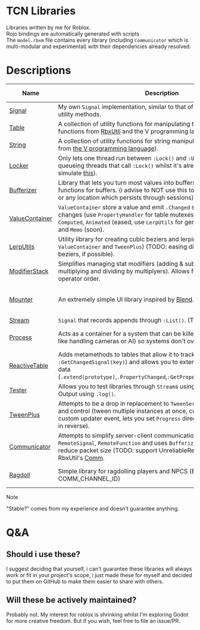 # TCN Libraries
Libraries written by me for Roblox.\
Rojo bindings are automatically generated with scripts\
The `model.rbxm` file contains every library (including `Communicator` which is multi-modular and experimental) with their dependencies already resolved.

# Descriptions
| Name                                                                                                 | Description                                                                                                                                                                                                                                                                                        | Stable?           | Dependencies                            | All Dependencies                             |
|------------------------------------------------------------------------------------------------------|----------------------------------------------------------------------------------------------------------------------------------------------------------------------------------------------------------------------------------------------------------------------------------------------------|-------------------|-----------------------------------------|----------------------------------------------|
| [Signal](https://github.com/heyimtcn/tcns-luau-libraries/blob/main/libs/Signal.luau)                 | My own `Signal` implementation, similar to that of [RbxUtil](https://sleitnick.github.io/RbxUtil/api/Signal) but with more utility methods.                                                                                                                                                        | yes               | none                                    | none                                         |
| [Table](https://github.com/heyimtcn/tcns-luau-libraries/blob/main/libs/Table.luau)                   | A collection of utility functions for manipulating tables and arrays  (with functions from [RbxUtil](https://sleitnick.github.io/RbxUtil/api/TableUtil/) and the V programming language ([array](https://modules.vlang.io/builtin.html#array), [map](https://modules.vlang.io/builtin.html#map))). | yes               | none                                    | none                                         |
| [String](https://github.com/heyimtcn/tcns-luau-libraries/blob/main/libs/String.luau)                 | A collection of utility functions for string manipulation (with functions from [the V programming language](https://modules.vlang.io/builtin.html#string)).                                                                                                                                        | yes               | Table                                   | Table                                        |
| [Locker](https://github.com/heyimtcn/tcns-luau-libraries/blob/main/libs/Locker.luau)                 | Only lets one thread run between `:Lock()` and `:Unlock()` calls by queueing threads that call `:Lock()` whilst it's already locked. (attempts to simulate [this](https://en.wikipedia.org/wiki/Lock_(computer_science))).                                                                         | yes               | none                                    | none                                         |
| [Bufferizer](https://github.com/heyimtcn/tcns-luau-libraries/blob/main/libs/Bufferizer.luau)         | Library that lets you turn most values into buffers, also includes helper functions for buffers. (i advise to NOT use this to store data in DataStores or any location which persists through sessions).                                                                                           | yes               | Table                                   | Table                                        |
| [ValueContainer](https://github.com/heyimtcn/tcns-luau-libraries/blob/main/libs/ValueContainer.luau) | `ValueContainer` store a value and emit `.Changed` signals when `.Value` changes (use `PropertyHandler` for table mutexes). comes with `Default`, `Computed`, `Animated` (eased, use `LerpUtils` for generating easing functions) and `Memo` (soon).                                               | yes               | Signal, LerpUtils                       | Signal, LerpUtils                            |
| [LerpUtils](https://github.com/heyimtcn/tcns-luau-libraries/blob/main/libs/LerpUtils.luau)           | Utility library for creating cubic beziers and lerping values (used by `ValueContainer` and `TweenPlus`) (TODO: easing directions for cubic beziers, if possible).                                                                                                                                 | yes               | none                                    | none                                         |
| [ModifierStack](https://github.com/heyimtcn/tcns-luau-libraries/blob/main/libs/ModifierStack.luau)   | Simplifies managing stat modifiers (adding & subtracting base stats then multiplying and dividing by multiplyers). Allows for custom operators and operator order.                                                                                                                                 | yes               | Signal                                  | Signal                                       |
| [Mounter](https://github.com/heyimtcn/tcns-luau-libraries/blob/main/libs/Mounter.luau)               | An extremely simple UI library inspired by [Blend](https://quenty.github.io/NevermoreEngine/api/Blend). (TODO: document).                                                                                                                                                                          | yes               | ValueContainer, Table, ReactiveTable    | ValueContainer, Table, ReactiveTable, Signal |
| [Stream](https://github.com/heyimtcn/tcns-luau-libraries/blob/main/libs/Stream.luau)                 | `Signal` that records appends through `:List()`. (TODO: add more utility?).                                                                                                                                                                                                                        | yes               | Signal                                  | Signal                                       |
| [Process](https://github.com/heyimtcn/tcns-luau-libraries/blob/main/libs/Process.luau)               | Acts as a container for a system that can be killed and replaced (for stuff like handling cameras or AI) so systems don't overlap.                                                                                                                                                                 | not tested enough | Signal, Table, Stream                   | Signal, Table, Stream                        |
| [ReactiveTable](https://github.com/heyimtcn/tcns-luau-libraries/blob/main/libs/ReactiveTable.luau)   | Adds metamethods to tables that allow it to track changes (`.Changed`, `:GetChangedSignal(key)`) and allows you to extend objects with tracked data (`.extend(prototype)`,`.PropertyChanged`,`:GetPropertyChangedSignal(name)`).                                                                   | maybe             | Signal                                  | Signal                                       |
| [Tester](https://github.com/heyimtcn/tcns-luau-libraries/blob/main/libs/Tester.luau)                 | Allows you to test libraries through `Stream`s using `.test()` and through Output using `.log()`.                                                                                                                                                                                                  | yes               | Stream                                  | Stream, Signal                               |
| [TweenPlus](https://github.com/heyimtcn/tcns-luau-libraries/blob/main/libs/TweenPlus.luau)           | Attempts to be a drop in replacement to `TweenService` with more features and control (tween multiple instances at once, custom easing functions, custom updater event, lets you set `Progress` directly, lets you play tweens in reverse).                                                        | not tested enough | Signal, ReactiveTable, LerpUtils, Table | Signal, ReactiveTable, LerpUtils, Table      |
| [Communicator](https://github.com/heyimtcn/tcns-luau-libraries/blob/main/libs/Communicator.rbxm)     | Attempts to simplify server-client communication with `RemoteProperty`, `RemoteSignal`, `RemoteFunction` and uses `Bufferizer` under the hood to reduce packet size (TODO: support UnreliableRemoteEvent). Inspired by RbxUtil's [Comm](https://sleitnick.github.io/RbxUtil/api/Comm/).            | not tested enough | Bufferizer, Signal                      | Bufferizer, Signal, Table                    |
| [Ragdoll](https://github.com/heyimtcn/tcns-luau-libraries/blob/main/libs/Ragdoll.luau)               | Simple library for ragdolling players and NPCS (EDIT COMM_CHANNEL_ID)                                                                                                                                                                                                                              | not tested enough | Communicator                            | Communicator, Bufferizer, Signal, Table      |

> [!NOTE]
> "Stable?" comes from my experience and doesn't guarantee anything.

# Q&A
## Should i use these?
I suggest deciding that yourself, i can't guarantee these libraries will always work or fit in your project's scope, i just made these for myself and decided to put them on GitHub to make them easier to share with others.

## Will these be actively maintained?
Probably not. My interest for roblox is shrinking whilst I'm exploring Godot for more creative freedom. But if you wish, feel free to file an issue/PR.
